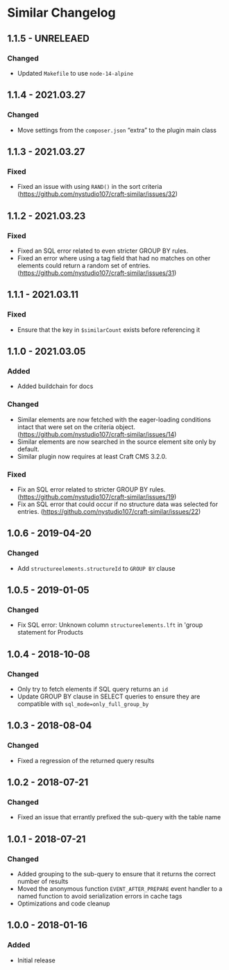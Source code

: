 # Similar Changelog

## 1.1.5 - UNRELEAED
### Changed
* Updated `Makefile` to use `node-14-alpine`

## 1.1.4 - 2021.03.27
### Changed
* Move settings from the `composer.json` “extra” to the plugin main class

## 1.1.3 - 2021.03.27
### Fixed
* Fixed an issue with using `RAND()` in the sort criteria (https://github.com/nystudio107/craft-similar/issues/32)

## 1.1.2 - 2021.03.23
### Fixed
* Fixed an SQL error related to even stricter GROUP BY rules.
* Fixed an error where using a tag field that had no matches on other elements could return a random set of entries. (https://github.com/nystudio107/craft-similar/issues/31)

## 1.1.1 - 2021.03.11
### Fixed
* Ensure that the key in `$similarCount` exists before referencing it

## 1.1.0 - 2021.03.05
### Added
* Added buildchain for docs

### Changed
* Similar elements are now fetched with the eager-loading conditions intact that were set on the criteria object. (https://github.com/nystudio107/craft-similar/issues/14)
* Similar elements are now searched in the source element site only by default.
* Similar plugin now requires at least Craft CMS 3.2.0.

### Fixed
* Fix an SQL error related to stricter GROUP BY rules. (https://github.com/nystudio107/craft-similar/issues/19)
* Fix an SQL error that could occur if no structure data was selected for entries. (https://github.com/nystudio107/craft-similar/issues/22)

## 1.0.6 - 2019-04-20
### Changed
* Add `structureelements.structureId` to `GROUP BY` clause

## 1.0.5 - 2019-01-05
### Changed
* Fix SQL error: Unknown column `structureelements.lft` in 'group statement for Products

## 1.0.4 - 2018-10-08
### Changed
* Only try to fetch elements if SQL query returns an `id`
* Update GROUP BY clause in SELECT queries to ensure they are compatible with `sql_mode=only_full_group_by`

## 1.0.3 - 2018-08-04
### Changed
* Fixed a regression of the returned query results

## 1.0.2 - 2018-07-21
### Changed
* Fixed an issue that errantly prefixed the sub-query with the table name

## 1.0.1 - 2018-07-21
### Changed
* Added grouping to the sub-query to ensure that it returns the correct number of results
* Moved the anonymous function `EVENT_AFTER_PREPARE` event handler to a named function to avoid serialization errors in cache tags
* Optimizations and code cleanup

## 1.0.0 - 2018-01-16
### Added
* Initial release
